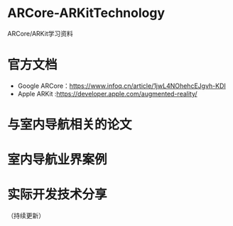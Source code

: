 # ARCore-ARKitTechnology
ARCore/ARKit学习资料
# 官方文档
- Google ARCore：https://www.infoq.cn/article/1jwL4NOhehcEJgvh-KDI
- Apple ARKit :https://developer.apple.com/augmented-reality/

# 与室内导航相关的论文
# 室内导航业界案例
# 实际开发技术分享



（持续更新）

